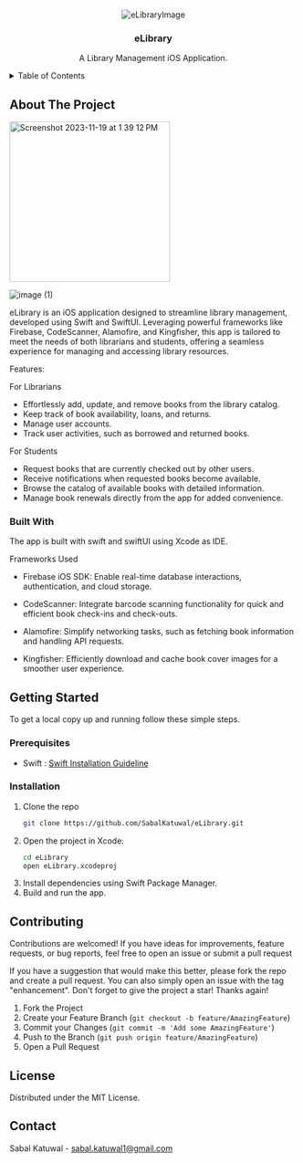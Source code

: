 

<!-- PROJECT LOGO -->
<br />
<div align="center">
  
  ![eLibraryImage](https://github.com/SabalKatuwal/eLibrary/assets/84259235/ce9501e1-c927-46ba-8212-a0664a4c7169)


  <h3 align="center">eLibrary</h3>

  <p align="center">
    A Library Management iOS Application.
    <br />
   
  </p>
</div>



<!-- TABLE OF CONTENTS -->
<details>
  <summary>Table of Contents</summary>
  <ol>
    <li>
      <a href="#about-the-project">About The Project</a>
      <ul>
        <li><a href="#built-with">Built With</a></li>
      </ul>
    </li>
    <li>
      <a href="#getting-started">Getting Started</a>
      <ul>
        <li><a href="#prerequisites">Prerequisites</a></li>
        <li><a href="#installation">Installation</a></li>
      </ul>
    </li>
    <li><a href="#contributing">Contributing</a></li>
    <li><a href="#license">License</a></li>
    <li><a href="#contact">Contact</a></li>

  </ol>
</details>



<!-- ABOUT THE PROJECT -->
## About The Project

<img width="281" alt="Screenshot 2023-11-19 at 1 39 12 PM" src="https://github.com/SabalKatuwal/eLibrary/assets/84259235/0807c2e6-1632-479c-a58f-f8037195acf1">

![image (1)](https://github.com/SabalKatuwal/eLibrary/assets/84259235/f304c318-7957-4376-9a41-2a268b88c515)

eLibrary is an iOS application designed to streamline library management, developed using Swift and SwiftUI. Leveraging powerful frameworks like Firebase, CodeScanner, Alamofire, and Kingfisher, this app is tailored to meet the needs of both librarians and students, offering a seamless experience for managing and accessing library resources.

Features:

For Librarians
* Effortlessly add, update, and remove books from the library catalog.
* Keep track of book availability, loans, and returns.
* Manage user accounts.
* Track user activities, such as borrowed and returned books.

For Students
* Request books that are currently checked out by other users.
* Receive notifications when requested books become available.
* Browse the catalog of available books with detailed information.
* Manage book renewals directly from the app for added convenience.


### Built With

The app is built with swift and swiftUI using Xcode as IDE.


Frameworks Used

* Firebase iOS SDK:
Enable real-time database interactions, authentication, and cloud storage.

* CodeScanner:
Integrate barcode scanning functionality for quick and efficient book check-ins and check-outs.

* Alamofire:
Simplify networking tasks, such as fetching book information and handling API requests.

* Kingfisher:
Efficiently download and cache book cover images for a smoother user experience.



<!-- GETTING STARTED -->
## Getting Started

To get a local copy up and running follow these simple steps.

### Prerequisites

* Swift :
  <a href="https://www.swift.org/install/macos/">Swift Installation Guideline</a>
  

### Installation

1. Clone the repo
   ```sh
   git clone https://github.com/SabalKatuwal/eLibrary.git
   ```
2. Open the project in Xcode:
   ```sh
   cd eLibrary
   open eLibrary.xcodeproj
   ```
3. Install dependencies using Swift Package Manager.
4. Build and run the app.
  


<!-- CONTRIBUTING -->
## Contributing

Contributions are welcomed! If you have ideas for improvements, feature requests, or bug reports, feel free to open an issue or submit a pull request

If you have a suggestion that would make this better, please fork the repo and create a pull request. You can also simply open an issue with the tag "enhancement".
Don't forget to give the project a star! Thanks again!

1. Fork the Project
2. Create your Feature Branch (`git checkout -b feature/AmazingFeature`)
3. Commit your Changes (`git commit -m 'Add some AmazingFeature'`)
4. Push to the Branch (`git push origin feature/AmazingFeature`)
5. Open a Pull Request



<!-- LICENSE -->
## License

Distributed under the MIT License. 


<!-- CONTACT -->
## Contact

Sabal Katuwal - sabal.katuwal1@gmail.com
